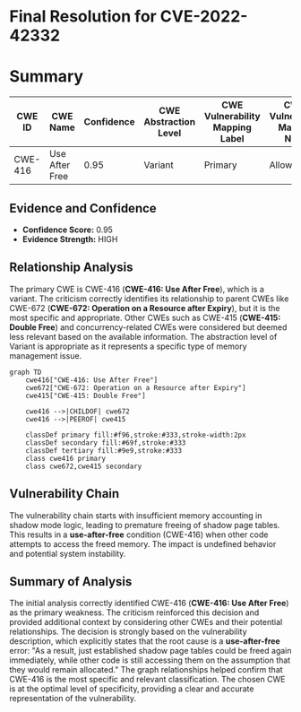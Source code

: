 # Final Resolution for CVE-2022-42332

# Summary
| CWE ID | CWE Name | Confidence | CWE Abstraction Level | CWE Vulnerability Mapping Label | CWE-Vulnerability Mapping Notes |
|---|---|---|---|---|---|
| CWE-416 | Use After Free | 0.95 | Variant | Primary | Allowed |

## Evidence and Confidence

*   **Confidence Score:** 0.95
*   **Evidence Strength:** HIGH

## Relationship Analysis
The primary CWE is CWE-416 (**CWE-416: Use After Free**), which is a variant. The criticism correctly identifies its relationship to parent CWEs like CWE-672 (**CWE-672: Operation on a Resource after Expiry**), but it is the most specific and appropriate. Other CWEs such as CWE-415 (**CWE-415: Double Free**) and concurrency-related CWEs were considered but deemed less relevant based on the available information. The abstraction level of Variant is appropriate as it represents a specific type of memory management issue.

```mermaid
graph TD
    cwe416["CWE-416: Use After Free"]
    cwe672["CWE-672: Operation on a Resource after Expiry"]
    cwe415["CWE-415: Double Free"]
    
    cwe416 -->|CHILDOF| cwe672
    cwe416 -->|PEEROF| cwe415
    
    classDef primary fill:#f96,stroke:#333,stroke-width:2px
    classDef secondary fill:#69f,stroke:#333
    classDef tertiary fill:#9e9,stroke:#333
    class cwe416 primary
    class cwe672,cwe415 secondary
```

## Vulnerability Chain
The vulnerability chain starts with insufficient memory accounting in shadow mode logic, leading to premature freeing of shadow page tables. This results in a **use-after-free** condition (CWE-416) when other code attempts to access the freed memory. The impact is undefined behavior and potential system instability.

## Summary of Analysis
The initial analysis correctly identified CWE-416 (**CWE-416: Use After Free**) as the primary weakness. The criticism reinforced this decision and provided additional context by considering other CWEs and their potential relationships. The decision is strongly based on the vulnerability description, which explicitly states that the root cause is a **use-after-free** error: "As a result, just established shadow page tables could be freed again immediately, while other code is still accessing them on the assumption that they would remain allocated." The graph relationships helped confirm that CWE-416 is the most specific and relevant classification. The chosen CWE is at the optimal level of specificity, providing a clear and accurate representation of the vulnerability.